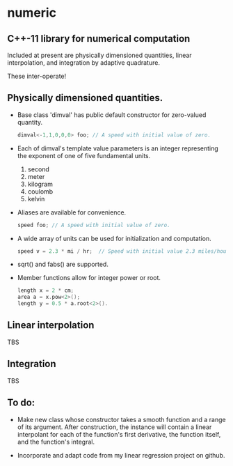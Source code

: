 
# numeric

## C++-11 library for numerical computation

Included at present are physically dimensioned quantities, linear
interpolation, and integration by adaptive quadrature.

These inter-operate!

## Physically dimensioned quantities.

 * Base class 'dimval' has public default constructor for zero-valued quantity.
   ```c++
   dimval<-1,1,0,0,0> foo; // A speed with initial value of zero.
   ```

 * Each of dimval's template value parameters is an integer representing the
   exponent of one of five fundamental units.

   1. second
   2. meter
   3. kilogram
   4. coulomb
   5. kelvin

 * Aliases are available for convenience.
   ```c++
   speed foo; // A speed with initial value of zero.
   ```

 * A wide array of units can be used for initialization and computation.
   ```c++
   speed v = 2.3 * mi / hr;  // Speed with initial value 2.3 miles/hour.
   ```

 * sqrt() and fabs() are supported.

 * Member functions allow for integer power or root.
   ```c++
   length x = 2 * cm;
   area a = x.pow<2>();
   length y = 0.5 * a.root<2>().
   ```
## Linear interpolation

TBS

## Integration

TBS

## To do:

 - Make new class whose constructor takes a smooth function and a range of its
   argument.  After construction, the instance will contain a linear
   interpolant for each of the function's first derivative, the function
   itself, and the function's integral.

 - Incorporate and adapt code from my linear regression project on github.

